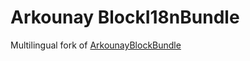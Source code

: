 # Arkounay BlockI18nBundle

Multilingual fork of [ArkounayBlockBundle](https://github.com/Arkounay/BlockBundle)